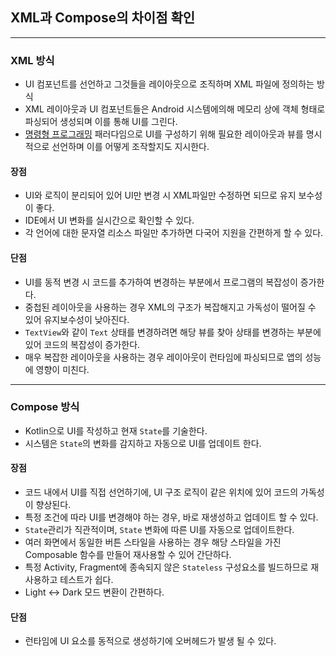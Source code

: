 ## XML과 Compose의 차이점 확인

---

### XML 방식
- UI 컴포넌트를 선언하고 그것들을 레이아웃으로 조직하며 XML 파일에 정의하는 방식  
- XML 레이아웃과 UI 컴포넌트들은 Android 시스템에의해 메모리 상에 객체 형태로 파싱되어 생성되며 이를 통해 UI를 그린다.
- [명령형 프로그래밍](용어.md#명령형-프로그래밍--프로그램의-상태-변화를-순차적으로-명시) 패러다임으로 UI를 구성하기 위해 필요한 레이아웃과 뷰를 명시적으로 선언하며 이를 어떻게 조작할지도 지시한다.

#### 장점
- UI와 로직이 분리되어 있어 UI만 변경 시 XML파일만 수정하면 되므로 유지 보수성이 좋다.
- IDE에서 UI 변화를 실시간으로 확인할 수 있다.
- 각 언어에 대한 문자열 리소스 파일만 추가하면 다국어 지원을 간편하게 할 수 있다.

#### 단점
- UI를 동적 변경 시 코드를 추가하여 변경하는 부분에서 프로그램의 복잡성이 증가한다.
- 중첩된 레이아웃을 사용하는 경우 XML의 구조가 복잡해지고 가독성이 떨어질 수 있어 유지보수성이 낮아진다.
- `TextView`와 같이 `Text` 상태를 변경하려면 해당 뷰를 찾아 상태를 변경하는 부분에 있어 코드의 복잡성이 증가한다.
- 매우 복잡한 레이아웃을 사용하는 경우 레이아웃이 런타임에 파싱되므로 앱의 성능에 영향이 미친다.

---

### Compose 방식
- Kotlin으로 UI를 작성하고 현재 `State`를 기술한다.
- 시스템은 `State`의 변화를 감지하고 자동으로 UI를 업데이트 한다.

#### 장점
- 코드 내에서 UI를 직접 선언하기에, UI 구조 로직이 같은 위치에 있어 코드의 가독성이 향상된다.
- 특정 조건에 따라 UI를 변경해야 하는 경우, 바로 재생성하고 업데이트 할 수 있다.
- `State`관리가 직관적이며, `State` 변화에 따른 UI를 자동으로 업데이트한다.
- 여러 화면에서 동일한 버튼 스타일을 사용하는 경우 해당 스타일을 가진 Composable 함수를 만들어 재사용할 수 있어 간단하다.
- 특정 Activity, Fragment에 종속되지 않은 `Stateless` 구성요소를 빌드하므로 재사용하고 테스트가 쉽다.
- Light ↔ Dark 모드 변환이 간편하다.

#### 단점
- 런타임에 UI 요소를 동적으로 생성하기에 오버헤드가 발생 될 수 있다.